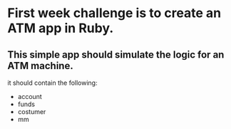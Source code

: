 # First week challenge is to create an ATM app in Ruby.

## This simple app should simulate the logic for an ATM machine. 

it should contain the following:
* account
* funds
* costumer
* mm

